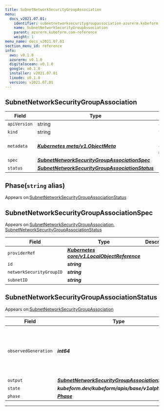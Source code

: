 ```yaml
---
title: SubnetNetworkSecurityGroupAssociation
menu:
  docs_v2021.07.01:
    identifier: subnetnetworksecuritygroupassociation-azurerm.kubeform.com
    name: SubnetNetworkSecurityGroupAssociation
    parent: azurerm.kubeform.com-reference
    weight: 1
menu_name: docs_v2021.07.01
section_menu_id: reference
info:
  aws: v0.1.0
  azurerm: v0.1.0
  digitalocean: v0.1.0
  google: v0.1.0
  installer: v2021.07.01
  linode: v0.1.0
  version: v2021.07.01
---
```


## SubnetNetworkSecurityGroupAssociation
| Field | Type | Description |
| ------ | ----- | ----------- |
| `apiVersion` | string | `azurerm.kubeform.com/v1alpha1` |
|    `kind` | string | `SubnetNetworkSecurityGroupAssociation` |
| `metadata` | ***[Kubernetes meta/v1.ObjectMeta](https://v1-18.docs.kubernetes.io/docs/reference/generated/kubernetes-api/v1.18/#objectmeta-v1-meta)***|Refer to the Kubernetes API documentation for the fields of the `metadata` field.|
| `spec` | ***[SubnetNetworkSecurityGroupAssociationSpec](#subnetnetworksecuritygroupassociationspec)***||
| `status` | ***[SubnetNetworkSecurityGroupAssociationStatus](#subnetnetworksecuritygroupassociationstatus)***||
## Phase(`string` alias)

Appears on:[SubnetNetworkSecurityGroupAssociationStatus](#subnetnetworksecuritygroupassociationstatus)

## SubnetNetworkSecurityGroupAssociationSpec

Appears on:[SubnetNetworkSecurityGroupAssociation](#subnetnetworksecuritygroupassociation), [SubnetNetworkSecurityGroupAssociationStatus](#subnetnetworksecuritygroupassociationstatus)

| Field | Type | Description |
| ------ | ----- | ----------- |
| `providerRef` | ***[Kubernetes core/v1.LocalObjectReference](https://v1-18.docs.kubernetes.io/docs/reference/generated/kubernetes-api/v1.18/#localobjectreference-v1-core)***||
| `id` | ***string***||
| `networkSecurityGroupID` | ***string***||
| `subnetID` | ***string***||
## SubnetNetworkSecurityGroupAssociationStatus

Appears on:[SubnetNetworkSecurityGroupAssociation](#subnetnetworksecuritygroupassociation)

| Field | Type | Description |
| ------ | ----- | ----------- |
| `observedGeneration` | ***int64***| ***(Optional)*** Resource generation, which is updated on mutation by the API Server.|
| `output` | ***[SubnetNetworkSecurityGroupAssociationSpec](#subnetnetworksecuritygroupassociationspec)***| ***(Optional)*** |
| `state` | ***kubeform.dev/kubeform/apis/base/v1alpha1.State***| ***(Optional)*** |
| `phase` | ***[Phase](#phase)***| ***(Optional)*** |
---
